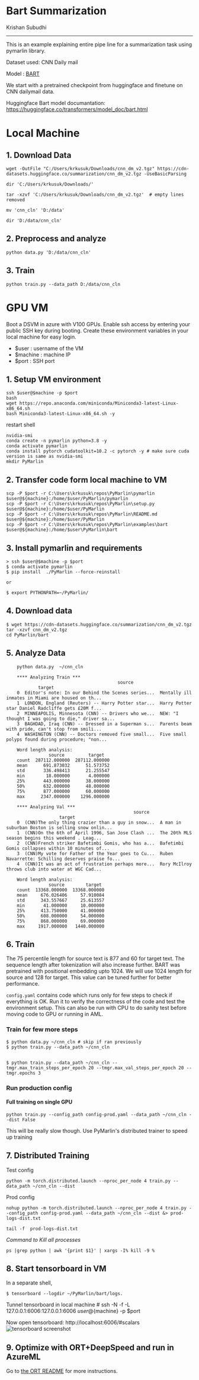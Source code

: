 # Bart Summarization

Krishan Subudhi

---

This is an example explaining entire pipe line for a summarization task using pymarlin library.

Dataset used: CNN Daily mail

Model : [BART](https://arxiv.org/abs/1910.13461)

We start with a pretrained checkpoint from huggingface and finetune on CNN dailymail data. 

Huggingface Bart model documantation: https://huggingface.co/transformers/model_doc/bart.html

# Local Machine
## 1. Download Data


    wget -OutFile "C:/Users/krkusuk/Downloads/cnn_dm_v2.tgz" https://cdn-datasets.huggingface.co/summarization/cnn_dm_v2.tgz -UseBasicParsing

    dir 'C:/Users/krkusuk/Downloads/'

    tar -xzvf 'C:/Users/krkusuk/Downloads/cnn_dm_v2.tgz'  # empty lines removed

    mv 'cnn_cln' 'D:/data'

    dir 'D:/data/cnn_cln'


## 2. Preprocess and analyze

    python data.py 'D:/data/cnn_cln'

## 3. Train

    python train.py --data_path D:/data/cnn_cln

# GPU VM

Boot a DSVM in azure with V100 GPUs. Enable ssh access by entering your public SSH key during booting. 
Create these environment variables in your local machine for easy login.

* $user : username of the VM
* $machine : machine IP
* $port : SSH port

## 1. Setup VM environment

    ssh $user@$machine -p $port
    bash
    wget https://repo.anaconda.com/miniconda/Miniconda3-latest-Linux-x86_64.sh
    bash Miniconda3-latest-Linux-x86_64.sh -y

restart shell

    nvidia-smi
    conda create -n pymarlin python=3.8 -y
    conda activate pymarlin
    conda install pytorch cudatoolkit=10.2 -c pytorch -y # make sure cuda version is same as nvidia-smi
    mkdir PyMarlin

## 2. Transfer code form local machine to VM
    scp -P $port -r C:\Users\krkusuk\repos\PyMarlin\pymarlin $user@${machine}:/home/$user/PyMarlin/pymarlin
    scp -P $port -r C:\Users\krkusuk\repos\PyMarlin\setup.py  $user@${machine}:/home/$user/PyMarlin
    scp -P $port -r C:\Users\krkusuk\repos\PyMarlin\README.md  $user@${machine}:/home/$user/PyMarlin
    scp -P $port -r C:\Users\krkusuk\repos\PyMarlin\examples\bart $user@${machine}:/home/$user\PyMarlin\bart 

## 3. Install pymarlin and requirements
    > ssh $user@$machine -p $port
    $ conda activate pymarlin
    $ pip install  ./PyMarlin --force-reinstall

    or

    $ export PYTHONPATH=~/PyMarlin/



## 4. Download data
    $ wget https://cdn-datasets.huggingface.co/summarization/cnn_dm_v2.tgz
    tar -xzvf cnn_dm_v2.tgz
    cd PyMarlin/bart

## 5. Analyze Data
        python data.py  ~/cnn_cln
        
        **** Analyzing Train ***
                                              source
                target
        0  Editor's note: In our Behind the Scenes series...  Mentally ill inmates in Miami are housed on th...
        1  LONDON, England (Reuters) -- Harry Potter star...  Harry Potter star Daniel Radcliffe gets £20M f...
        2  MINNEAPOLIS, Minnesota (CNN) -- Drivers who we...  NEW: "I thought I was going to die," driver sa...
        3  BAGHDAD, Iraq (CNN) -- Dressed in a Superman s...  Parents beam with pride, can't stop from smili...
        4  WASHINGTON (CNN) -- Doctors removed five small...  Five small polyps found during procedure; "non...

        Word length analysis:
                    source         target
        count  287112.000000  287112.000000
        mean      691.873032      51.573752
        std       336.498413      21.255547
        min        18.000000       4.000000
        25%       443.000000      38.000000
        50%       632.000000      48.000000
        75%       877.000000      60.000000
        max      2347.000000    1296.000000

        **** Analyzing Val ***
                                                    source
                        target
        0  (CNN)The only thing crazier than a guy in snow...  A man in suburban Boston is selling snow onlin...
        1  (CNN)On the 6th of April 1996, San Jose Clash ...  The 20th MLS season begins this weekend . Leag...
        2  (CNN)French striker Bafetimbi Gomis, who has a...  Bafetimbi Gomis collapses within 10 minutes of...
        3  (CNN)My vote for Father of the Year goes to Cu...  Ruben Navarrette: Schilling deserves praise fo...
        4  (CNN)It was an act of frustration perhaps more...  Rory McIlroy throws club into water at WGC Cad...

        Word length analysis:
                    source        target
        count  13368.000000  13368.000000
        mean     676.026406     57.910084
        std      343.557667     25.613557
        min       41.000000     10.000000
        25%      413.750000     41.000000
        50%      608.000000     54.000000
        75%      868.000000     69.000000
        max     1917.000000   1440.000000


## 6. Train

The 75 percentile length for source text is 877 and 60 for target text. The sequence length after tokenization will also increase further. BART was pretrained with positional embedding upto 1024. We will use 1024 length for source and 128 for target. This value can be tuned further for better performance.

`config.yaml` contains code which runs only for few steps to check if everything is OK. Run it to verify the correctness of the code and test the environment setup. This can also be run with CPU to do sanity test before moving code to GPU or running in AML.

### Train for few more steps
    $ python data.py ~/cnn_cln # skip if ran previously
    $ python train.py --data_path ~/cnn_cln

    
    $ python train.py --data_path ~/cnn_cln --tmgr.max_train_steps_per_epoch 20 --tmgr.max_val_steps_per_epoch 20 --tmgr.epochs 3

### Run production config

#### Full training on single GPU
    python train.py --config_path config-prod.yaml --data_path ~/cnn_cln --dist False

This will be really slow though. Use PyMarlin's distributed trainer to speed up training

## 7. Distributed Training
Test config

    python -m torch.distributed.launch --nproc_per_node 4 train.py --data_path ~/cnn_cln --dist

Prod config

    nohup python -m torch.distributed.launch --nproc_per_node 4 train.py --config_path config-prod.yaml --data_path ~/cnn_cln --dist &> prod-logs-dist.txt

    tail -f  prod-logs-dist.txt

*Command to Kill all processes*

    ps |grep python | awk '{print $1}' | xargs -I% kill -9 %

## 8. Start tensorboard in VM
In a separate shell,

    $ tensorboard --logdir ~/PyMarlin/bart/logs.

Tunnel tensorboard in local machine
    # ssh -N -f -L 127.0.0.1:6006:127.0.0.1:6006  $user@${machine} -p $port

Now open tensorboard: http://localhost:6006/#scalars
![tensorboard screenshot](images/tensorboard_screenshot_bart.jpg)

## 9. Optimize with ORT+DeepSpeed and run in AzureML
Go to [the ORT README](ORT_README.md) for more instructions.